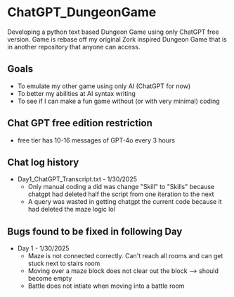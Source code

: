 # ChatGPT_DungeonGame
Developing a python text based Dungeon Game using only ChatGPT free version. Game is rebase off my original Zork inspired Dungeon Game that is in another repository that anyone can access. 

## Goals
* To emulate my other game using only AI (ChatGPT for now)
* To better my abilities at AI syntax writing
* To see if I can make a fun game without (or with very minimal) coding

## Chat GPT free edition restriction
* free tier has 10-16 messages of GPT-4o every 3 hours

## Chat log history
* Day1_ChatGPT_Transcript.txt - 1/30/2025
  - Only manual coding a did was change "Skill" to "Skills" because chatgpt had deleted half the script from one iteration to the next
  - A query was wasted in getting chatgpt the current code because it had deleted the maze logic lol

## Bugs found to be fixed in following Day
* Day 1 - 1/30/2025
  - Maze is not connected correctly. Can't reach all rooms and can get stuck next to stairs room
  - Moving over a maze block does not clear out the block --> should become empty
  - Battle does not intiate when moving into a battle room
